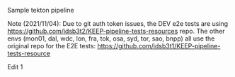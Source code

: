 Sample tekton pipeline

Note (2021/11/04): Due to git auth token issues, the DEV e2e tests are using https://github.com/idsb3t2/KEEP-pipeline-tests-resources repo.
The other envs (mon01, dal, wdc, lon, fra, tok, osa, syd, tor, sao, bnpp) all use the original repo for the E2E tests: https://github.com/idsb3t1/KEEP-pipeline-tests-resource

Edit 1

